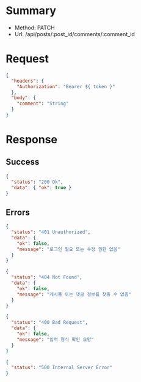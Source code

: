 # Summary

- Method: PATCH
- Url: /api/posts/:post_id/comments/:comment_id

# Request

```json
{
  "headers": {
    "Authorization": "Bearer ${ token }"
  },
  "body": {
    "comment": "String"
  }
}
```

# Response

## Success

```json
{
  "status": "200 Ok",
  "data": { "ok": true }
}
```

## Errors

```json
{
  "status": "401 Unauthorized",
  "data": {
    "ok": false,
    "message": "로그인 필요 또는 수정 권한 없음"
  }
}
```

```json
{
  "status": "404 Not Found",
  "data": {
    "ok": false,
    "message": "게시물 또는 댓글 정보를 찾을 수 없음"
  }
}
```

```json
{
  "status": "400 Bad Request",
  "data": {
    "ok": false,
    "message": "입력 형식 확인 요망"
  }
}
```

```json
{
  "status": "500 Internal Server Error"
}
```
